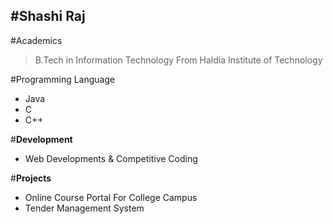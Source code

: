﻿#**Shashi Raj**---------------------#Academics> B.Tech in Information Technology From Haldia Institute of Technology#Programming Language- Java- C- C++#**Development**- Web Developments & Competitive Coding#**Projects**- Online Course Portal For College Campus- Tender Management System